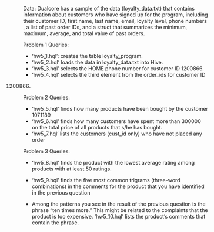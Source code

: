 
Data: Dualcore has a
sample of the data (loyalty_data.txt) that contains information about customers who have signed
up for the program, including their customer ID, first name, last name, email, loyalty level,
phone numbers , a list of past order IDs, and a struct that summarizes the minimum, maximum,
average, and total value of past orders.

Problem 1 Queries: 
-  ‘hw5_1.hql’: creates the table loyalty_program. 
-  ‘hw5_2.hql’ loads the data in loyalty_data.txt into Hive. 
-  ‘hw5_3.hql’ selects the HOME phone number for customer ID 1200866.
-  ‘hw5_4.hql’ selects the third element from the order_ids for customer ID
1200866.

Problem 2 Queries: 
- ‘hw5_5.hql’ finds how many products have been bought by the
customer 1071189
- ‘hw5_6.hql’ finds how many customers have spent more than
300000 on the total price of all products that s/he has bought.
- ‘hw5_7.hql’ lists the customers (cust_id only) who have not placed
any order

Problem 3 Queries: 
- ‘hw5_8.hql’ finds the product with the lowest average rating among
products with at least 50 ratings.

- ‘hw5_9.hql’ finds the five most common trigrams (three-word
combinations) in the comments for the product that you have identified in the previous
question

- Among the patterns you see in the result of the previous question is the phrase “ten times
more.” This might be related to the complaints that the product is too expensive.  ‘hw5_10.hql’ lists the product’s comments that contain the phrase.
